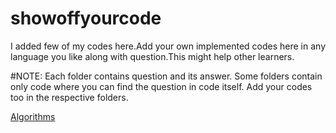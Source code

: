 # showoffyourcode
I added few of my codes here.Add your own implemented codes here in any language you like along with question.This might help other learners.

#NOTE:
Each folder contains question and its answer.
Some folders contain only code where you can find the question in code itself.
Add your codes too in the respective folders.

[Algorithms](https://github.com/NaveenkumarBisai/showoffyourcode/tree/master/Algorithms)
